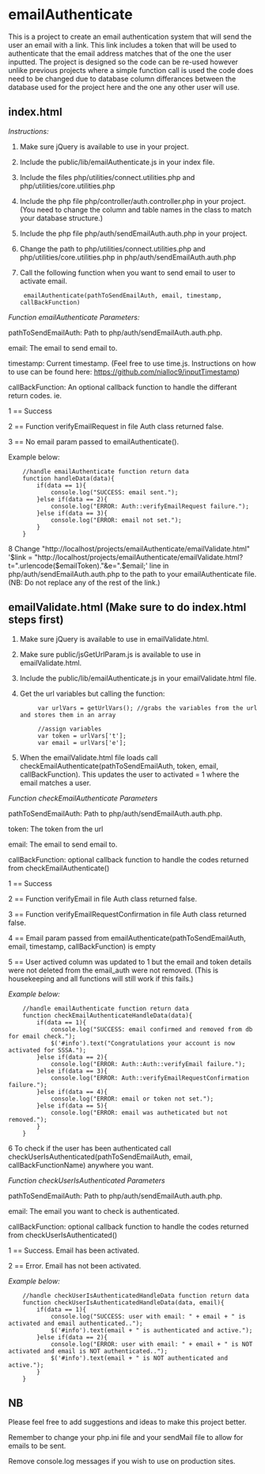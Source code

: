 # emailAuthenticate
This is a project to create an email authentication system that will send the user an email with a link. This link includes a token that will be used to authenticate that the email address matches that of the one the user inputted. The project is designed so the code can be re-used however unlike previous projects where a simple function call is used the code does need to be changed due to database column differances between the database used for the project here and the one any other user will use.

## index.html

*Instructions:*

1. Make sure jQuery is available to use in your project.
2. Include the public/lib/emailAuthenticate.js in your index file.
3. Include the files php/utilities/connect.utilities.php and php/utilities/core.utilities.php
4. Include the php file php/controller/auth.controller.php in your project. (You need to change the column and table names in the class to match your database structure.)
5. Include the php file php/auth/sendEmailAuth.auth.php in your project.
6. Change the path to php/utilities/connect.utilities.php and php/utilities/core.utilities.php in php/auth/sendEmailAuth.auth.php
7. Call the following function when you want to send email to user to activate email.

        emailAuthenticate(pathToSendEmailAuth, email, timestamp, callBackFunction)
        

*Function emailAuthenticate Parameters:*

pathToSendEmailAuth: Path to php/auth/sendEmailAuth.auth.php.

email: The email to send email to.

timestamp: Current timestamp. (Feel free to use time.js. Instructions on how to use can be found here: https://github.com/nialloc9/inputTimestamp)

callBackFunction: An optional callback function to handle the differant return codes. ie. 

1 == Success 

2 == Function verifyEmailRequest in file Auth class returned false.

3 == No email param passed to emailAuthenticate().

Example below:

        //handle emailAuthenticate function return data
        function handleData(data){
            if(data == 1){
                console.log("SUCCESS: email sent.");
            }else if(data == 2){
                console.log("ERROR: Auth::verifyEmailRequest failure.");
            }else if(data == 3){
                console.log("ERROR: email not set.");
            }
        }

8 Change "http://localhost/projects/emailAuthenticate/emailValidate.html" '$link = "http://localhost/projects/emailAuthenticate/emailValidate.html?t=".urlencode($emailToken)."&e=".$email;' line in 
php/auth/sendEmailAuth.auth.php to the path to your emailAuthenticate file. (NB: Do not replace any of the rest of the link.)

## emailValidate.html  (Make sure to do index.html steps first)
1. Make sure jQuery is available to use in emailValidate.html.
2. Make sure public/jsGetUrlParam.js is available to use in emailValidate.html.
3. Include the public/lib/emailAuthenticate.js in your emailValidate.html file.
4. Get the url variables but calling the function:

            var urlVars = getUrlVars(); //grabs the variables from the url and stores them in an array

            //assign variables
            var token = urlVars['t'];
            var email = urlVars['e'];

5. When the emailValidate.html file loads call checkEmailAuthenticate(pathToSendEmailAuth, token, email, callBackFunction). This updates the user to activated = 1 where the email matches a user.

*Function checkEmailAuthenticate Parameters*

pathToSendEmailAuth: Path to php/auth/sendEmailAuth.auth.php.

token: The token from the url

email: The email to send email to.

callBackFunction: optional callback function to handle the codes returned from checkEmailAuthenticate()

1 == Success 

2 == Function verifyEmail in file Auth class returned false.

3 == Function verifyEmailRequestConfirmation in file Auth class returned false.

4 == Email param passed from emailAuthenticate(pathToSendEmailAuth, email, timestamp, callBackFunction) is empty

5 == User actived column was updated to 1 but the email and token details were not deleted from the email_auth were not removed. (This is housekeeping and all functions will still work if this fails.)

*Example below:*

        //handle emailAuthenticate function return data
        function checkEmailAuthenticateHandleData(data){
            if(data == 1){
                console.log("SUCCESS: email confirmed and removed from db for email check.");
                $('#info').text("Congratulations your account is now activated for SSSA.");
            }else if(data == 2){
                console.log("ERROR: Auth::Auth::verifyEmail failure.");
            }else if(data == 3){
                console.log("ERROR: Auth::verifyEmailRequestConfirmation failure.");
            }else if(data == 4){
                console.log("ERROR: email or token not set.");
            }else if(data == 5){
                console.log("ERROR: email was autheticated but not removed.");
            }
        }

6 To check if the user has been authenticated call checkUserIsAuthenticated(pathToSendEmailAuth, email, callBackFunctionName) anywhere you want.

*Function checkUserIsAuthenticated Parameters*

pathToSendEmailAuth: Path to php/auth/sendEmailAuth.auth.php.

email: The email you want to check is authenticated.

callBackFunction: optional callback function to handle the codes returned from checkUserIsAuthenticated()

1 == Success. Email has been activated.

2 == Error. Email has not been activated.

*Example below:*

        //handle checkUserIsAuthenticatedHandleData function return data
        function checkUserIsAuthenticatedHandleData(data, email){
            if(data == 1){
                console.log("SUCCESS: user with email: " + email + " is activated and email authenticated..");
                $('#info').text(email + " is authenticated and active.");
            }else if(data == 2){
                console.log("ERROR: user with email: " + email + " is NOT activated and email is NOT authenticated..");
                $('#info').text(email + " is NOT authenticated and active.");
            }
        }

## NB
Please feel free to add suggestions and ideas to make this project better.

Remember to change your php.ini file and your sendMail file to allow for emails to be sent.

Remove console.log messages if you wish to use on production sites.
